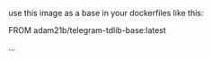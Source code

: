 use this image as a base in your dockerfiles like this:

FROM adam21b/telegram-tdlib-base:latest

... 
